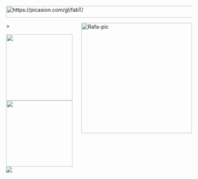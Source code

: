 
   <a href="https://picasion.com/gl/fabT/"><img src="https://i.picasion.com/gl/91/fabT.gif" width="771" height="32" border="0" alt="https://picasion.com/gl/fabT/" /></a><br />


<img align="right" alt="Rafa-pic" height="300" 
src="https://renderapi.s3.amazonaws.com/oqGAHXFeg.png" alt="avatar" class="h-full w-full object-center object-cover">></div>

<a href="https://github.com/FernandaMouraQA">
  <img height="180em" src="https://github-readme-stats.vercel.app/api?username=FernandaMoura&show_icons=false&theme=radical&include_all_commits=false&count_private=false"/>
  <img height="180em" src="https://github-readme-stats.vercel.app/api/top-langs/?username=FernandaMoura&layout=compact&langs_count=7&theme=radical"/>
  
  </div>
  
  <div>
  <a href="https://www.linkedin.com/in/fernanda-moura-736a76212" target="_blank"><img src="https://img.shields.io/badge/-LinkedIn-%230077B5?style=for-the-badge&logo=linkedin&logoColor=white" target="_blank"></a>   
</div>

